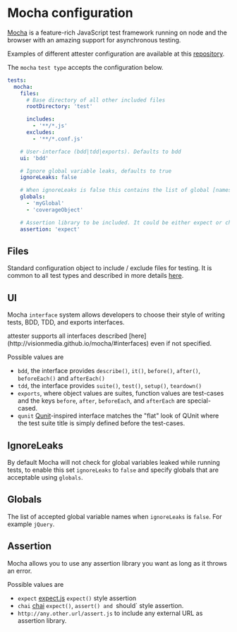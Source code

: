 # Mocha configuration

[Mocha](http://visionmedia.github.io/mocha) is a feature-rich JavaScript test framework running on node and the browser with an amazing support for asynchronous testing.

Examples of different attester configuration are available at this [repository](https://github.com/attester/example-mocha).

The `mocha` `test type` accepts the configuration below.

````yaml
tests:
  mocha:
    files:
      # Base directory of all other included files
      rootDirectory: 'test'

      includes:
        - '**/*.js'
      excludes:
        - '**/*.conf.js'

    # User-interface (bdd|tdd|exports). Defaults to bdd
    ui: 'bdd'

    # Ignore global variable leaks, defaults to true
    ignoreLeaks: false

    # When ignoreLeaks is false this contains the list of global [names] that are allowed
    globals:
      - 'myGlobal'
      - 'coverageObject'

    # Assertion library to be included. It could be either expect or chai or any external url
    assertion: 'expect'
````

## Files

Standard configuration object to include / exclude files for testing. It is common to all test types and described in more details [here](/usage/configuration.html#tests).

## UI

Mocha `interface` system allows developers to choose their style of writing tests, BDD, TDD, and exports interfaces.

<aside class="note">attester supports all interfaces described [here](http://visionmedia.github.io/mocha/#interfaces) even if not specified.</aside>

Possible values are

* `bdd`, the interface provides `describe()`, `it()`, `before()`, `after()`, `beforeEach()` and `afterEach()`
* `tdd`, the interface provides `suite()`, `test()`, `setup()`, `teardown()`
* `exports`, where object values are suites, function values are test-cases and the keys `before`, `after`, `beforeEach`, and `afterEach` are special-cased.
* `qunit` [Qunit](http://qunitjs.com/)-inspired interface matches the "flat" look of QUnit where the test suite title is simply defined before the test-cases.

## IgnoreLeaks

By default Mocha will not check for global variables leaked while running tests, to enable this set `ignoreLeaks` to `false` and specify globals that are acceptable using `globals`.

## Globals

The list of accepted global variable names when `ignoreLeaks` is `false`. For example `jQuery`.

## Assertion

Mocha allows you to use any assertion library you want as long as it throws an error.

Possible values are

* `expect` [expect.js](https://github.com/LearnBoost/expect.js) `expect()` style assertion
* `chai` [chai](http://chaijs.com/) `expect()`, `assert() and `should` style assertion.
* `http://any.other.url/assert.js` to include any external URL as assertion library.
